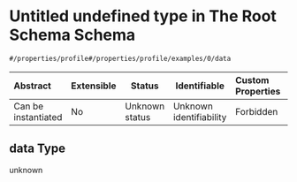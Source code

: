 # Untitled undefined type in The Root Schema Schema

```txt
#/properties/profile#/properties/profile/examples/0/data
```




| Abstract            | Extensible | Status         | Identifiable            | Custom Properties | Additional Properties | Access Restrictions | Defined In                                                                           |
| :------------------ | ---------- | -------------- | ----------------------- | :---------------- | --------------------- | ------------------- | ------------------------------------------------------------------------------------ |
| Can be instantiated | No         | Unknown status | Unknown identifiability | Forbidden         | Allowed               | none                | [quote_schema.schema.json\*](../out/quote_schema.schema.json "open original schema") |

## data Type

unknown
